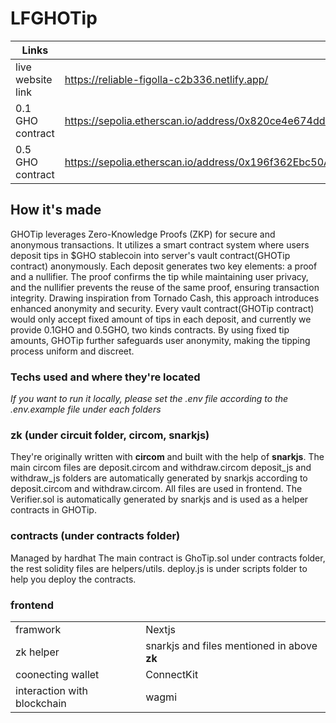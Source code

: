 # LFGHOTip

|Links||
|--|--|
|live website link|https://reliable-figolla-c2b336.netlify.app/|
|0.1 GHO contract|https://sepolia.etherscan.io/address/0x820ce4e674ddc611ee2827f21faa6c9df6bb490b|
|0.5 GHO contract|https://sepolia.etherscan.io/address/0x196f362Ebc50A4e166BD8cBB88De3BE3d1851d76|

## How it's made
GHOTip leverages Zero-Knowledge Proofs (ZKP) for secure and anonymous transactions. It utilizes a smart contract system where users deposit tips in $GHO stablecoin into server's vault contract(GHOTip contract) anonymously. Each deposit generates two key elements: a proof and a nullifier. The proof confirms the tip while maintaining user privacy, and the nullifier prevents the reuse of the same proof, ensuring transaction integrity. Drawing inspiration from Tornado Cash, this approach introduces enhanced anonymity and security. Every vault contract(GHOTip contract) would only accept fixed amount of tips in each deposit, and currently we provide 0.1GHO and 0.5GHO, two kinds contracts. By using fixed tip amounts, GHOTip further safeguards user anonymity, making the tipping process uniform and discreet.

### Techs used and where they're located
*If you want to run it locally, please set the .env file according to the .env.example file under each folders*

### zk (under circuit folder, circom, snarkjs)
They're originally written with **circom** and built with the help of **snarkjs**.
The main circom files are deposit.circom and withdraw.circom 
deposit_js and withdraw_js folders are automatically generated by snarkjs according to deposit.circom and withdraw.circom. All files are used in frontend.
The Verifier.sol is automatically generated by snarkjs and is used as a helper contracts in GHOTip. 

### contracts (under contracts folder)
Managed by hardhat
The main contract is GhoTip.sol under contracts folder, the rest solidity files are helpers/utils. 
deploy.js is under scripts folder to help you deploy the contracts.

### frontend
|||
|--|--|
|framwork|Nextjs|
|zk helper|snarkjs and files mentioned in above **zk**|
|coonecting wallet|ConnectKit|
|interaction with blockchain| wagmi|



